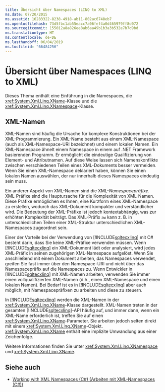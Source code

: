 ```yaml
---
title: Übersicht über Namespaces (LINQ to XML)
ms.date: 07/20/2015
ms.assetid: 16283322-8238-4918-ab11-802ac6748eb7
ms.openlocfilehash: 73d5fbc1ab55eacc7a06fef4a0d465979ff8d072
ms.sourcegitcommit: 155012a8a826ee8ab6aa49b1b3a3b532e7b7d9bd
ms.translationtype: HT
ms.contentlocale: de-DE
ms.lasthandoff: 06/04/2019
ms.locfileid: "66484256"
---
```

# <a name="namespaces-overview-linq-to-xml"></a>Übersicht über Namespaces (LINQ to XML)
Dieses Thema enthält eine Einführung in die Namespaces, die <xref:System.Xml.Linq.XName>-Klasse und die <xref:System.Xml.Linq.XNamespace>-Klasse.  
  
## <a name="xml-names"></a>XML-Namen  
 XML-Namen sind häufig die Ursache für komplexe Konstruktionen bei der XML-Programmierung. Ein XML-Name besteht aus einem XML-Namespace (auch als XML-Namespace-URI bezeichnet) und einem lokalen Namen. Ein XML-Namespace ähnelt einem Namespace in einem auf .NET Framework basierenden Programm. Er ermöglicht die eindeutige Qualifizierung von Element- und Attributnamen. Auf diese Weise lassen sich Namenskonflikte zwischen verschiedenen Teilen eines XML-Dokuments besser vermeiden. Wenn Sie einen XML-Namespace deklariert haben, können Sie einen lokalen Namen auswählen, der nur innerhalb dieses Namespaces eindeutig sein muss.  
  
 Ein anderer Aspekt von XML-Namen sind die XML-*Namespacepräfixe*. XML-Präfixe sind die Hauptursache für die Komplexität von XML-Namen. Diese Präfixe ermöglichen es Ihnen, eine Kurzform eines XML-Namespace zu erstellen, wodurch das XML-Dokument kompakter und verständlicher wird. Die Bedeutung der XML-Präfixe ist jedoch kontextabhängig, was zur erhöhten Komplexität beiträgt. Das XML-Präfix `aw` kann z. B. in unterschiedlichen Teilen einer XML-Struktur unterschiedlichen XML-Namespaces zugeordnet sein.  
  
 Einer der Vorteile bei der Verwendung von [!INCLUDE[sqltecxlinq](~/includes/sqltecxlinq-md.md)] mit C# besteht darin, dass Sie keine XML-Präfixe verwenden müssen. Wenn [!INCLUDE[sqltecxlinq](~/includes/sqltecxlinq-md.md)] ein XML-Dokument lädt oder analysiert, wird jedes XML-Präfix in seinen zugehörigen XML-Namespace aufgelöst. Wenn Sie anschließend mit einem Dokument arbeiten, das Namespaces verwendet, greifen Sie fast immer über den Namespace-URI und nicht über das Namespacepräfix auf die Namespaces zu. Wenn Entwickler in [!INCLUDE[sqltecxlinq](~/includes/sqltecxlinq-md.md)] mit XML-Namen arbeiten, verwenden Sie immer einen vollqualifizierten XML-Namen (d.h., einen XML-Namespace und einen lokalen Namen). Bei Bedarf ist es in [!INCLUDE[sqltecxlinq](~/includes/sqltecxlinq-md.md)] aber auch möglich, mit Namespacepräfixen zu arbeiten und diese zu steuern.  
  
 In [!INCLUDE[sqltecxlinq](~/includes/sqltecxlinq-md.md)] werden die XML-Namen in der <xref:System.Xml.Linq.XName>-Klasse dargestellt. XML-Namen treten in der gesamten [!INCLUDE[sqltecxlinq](~/includes/sqltecxlinq-md.md)]-API häufig auf, und immer dann, wenn ein XML-Name erforderlich ist, treffen Sie auf einen <xref:System.Xml.Linq.XName>-Parameter. Sie arbeiten jedoch selten direkt mit einem <xref:System.Xml.Linq.XName>-Objekt. <xref:System.Xml.Linq.XName> enthält eine implizite Umwandlung aus einer Zeichenfolge.  
  
 Weitere Informationen finden Sie unter <xref:System.Xml.Linq.XNamespace> und <xref:System.Xml.Linq.XName>.  
  
## <a name="see-also"></a>Siehe auch

- [Working with XML Namespaces (C#) (Arbeiten mit XML-Namespaces (C#))](../../../../csharp/programming-guide/concepts/linq/namespaces-overview-linq-to-xml.md)
